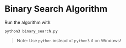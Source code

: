 # Binary Search Algorithm

Run the algorithm with:

```py
python3 binary_search.py
```

> Note: Use `python` instead of `python3` if on Windows!
